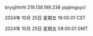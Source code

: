 brysjhhrhl 219.139.199.238 yqqlmgsycl

2024年 10月 25日 星期五 16:00:01 CST

2024年 10月 25日 星期五 08:00:01 GMT
